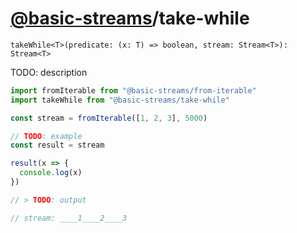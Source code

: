 # [@basic-streams](https://github.com/rpominov/basic-streams)/take-while

<!-- doc -->

`takeWhile<T>(predicate: (x: T) => boolean, stream: Stream<T>): Stream<T>`

TODO: description

```js
import fromIterable from "@basic-streams/from-iterable"
import takeWhile from "@basic-streams/take-while"

const stream = fromIterable([1, 2, 3], 5000)

// TODO: example
const result = stream

result(x => {
  console.log(x)
})

// > TODO: output

// stream: ____1____2____3
```

<!-- docstop -->
